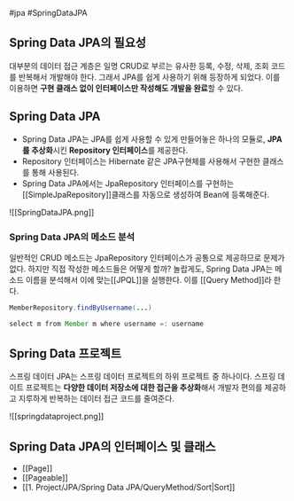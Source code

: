 #jpa #SpringDataJPA 

## Spring Data JPA의 필요성
대부분의 데이터 접근 계층은 일명 CRUD로 부르는 유사한 등록, 수정, 삭제, 조회 코드를 반복해서 개발해야 한다. 그래서 JPA를 쉽게 사용하기 위해 등장하게 되었다. 이를 이용하면 **구현 클래스 없이 인터페이스만 작성해도 개발을 완료**할 수 있다.

## Spring Data JPA
- Spring Data JPA는 JPA를 쉽게 사용할 수 있게 만들어놓은 하나의 모듈로, **JPA를 추상화**시킨 **Repository 인터페이스**를 제공한다.
- Repository 인터페이스는 Hibernate 같은 JPA구현체를 사용해서 구현한 클래스를 통해 사용된다.
- Spring Data JPA에서는 JpaRepository 인터페이스를 구현하는 [[SimpleJpaRepository]]클래스를 자동으로 생성하여 Bean에 등록해준다.

![[SpringDataJPA.png]]

### Spring Data JPA의 메소드 분석
일반적인 CRUD 메소드는 JpaRepository 인터페이스가 공통으로 제공하므로 문제가 없다. 하지만 직접 작성한 메소드들은 어떻게 할까? 놀랍게도, Spring Data JPA는 메소드 이름을 분석해서 이에 맞는[[JPQL]]을 실행한다. 이를 [[Query Method]]라 한다.

```java
MemberRepository.findByUsername(...)

select m from Member m where username =: username
```

## Spring Data 프로젝트
스프링 데이터 JPA는 스프링 데이터 프로젝트의 하위 프로젝트 중 하나이다. 스프링 데이트 프로젝트는 **다양한 데이터 저장소에 대한 접근을 추상화**해서 개발자 편의를 제공하고 지루하게 반복하는 데이터 접근 코드를 줄여준다.

![[springdataproject.png]]


## Spring Data JPA의 인터페이스 및 클래스
+ [[Page]]
+ [[Pageable]]
+ [[1. Project/JPA/Spring Data JPA/QueryMethod/Sort|Sort]]